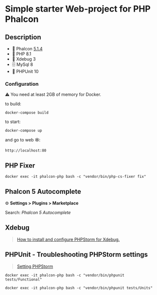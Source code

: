 # Simple starter Web-project for PHP Phalcon

## Description
- 🦅 Phalcon [5.1.4](https://docs.phalcon.io/5.0/en/introduction)
- 🐘 PHP 8.1
- 🐛 Xdebug 3
- 🗄 MySql 8
-  🚧 PHPUnit 10

### Configuration
⚠️ You need at least 2GB of memory for Docker.

to build:
```shell
docker-compose build
```

to start:
```shell
docker-compose up
```

and go to web 🕸: 
```
http://localhost:80
```

## PHP Fixer
```
docker exec -it phalcon-php bash -c "vendor/bin/php-cs-fixer fix"
```

## Phalcon 5 Autocomplete
⚙️ **Settings > Plugins > Marketplace**

Search: _Phalcon 5 Autocomplete_

## Xdebug
> [How to install and configure PHPStorm for Xdebug.](docs/xdebug/INSTALL.md)

## PHPUnit - Troubleshooting PHPStorm settings
> [Setting PHPStorm](docs/phpunity/SETTING.md)

```shell
docker exec -it phalcon-php bash -c "vendor/bin/phpunit tests/Functional"
```

```shell
docker exec -it phalcon-php bash -c "vendor/bin/phpunit tests/Units"
```
